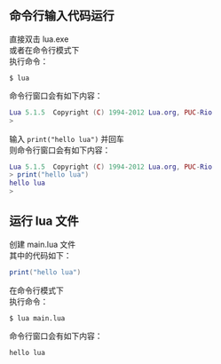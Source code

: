 ## 命令行输入代码运行

直接双击 lua.exe  
或者在命令行模式下  
执行命令：

```text
$ lua
```

命令行窗口会有如下内容：

```lua
Lua 5.1.5  Copyright (C) 1994-2012 Lua.org, PUC-Rio
>
```

输入 `print("hello lua")` 并回车  
则命令行窗口会有如下内容：

```lua
Lua 5.1.5  Copyright (C) 1994-2012 Lua.org, PUC-Rio
> print("hello lua")
hello lua
>
```

## 运行 lua 文件

创建 main.lua 文件  
其中的代码如下：

```lua
print("hello lua")
```

在命令行模式下  
执行命令：

```text
$ lua main.lua
```

命令行窗口会有如下内容：

```text
hello lua
```